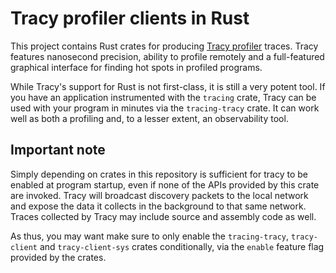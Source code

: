 # Tracy profiler clients in Rust

This project contains Rust crates for producing [Tracy profiler](https://github.com/wolfpld/tracy)
traces. Tracy features nanosecond precision, ability to profile remotely and a full-featured
graphical interface for finding hot spots in profiled programs.

While Tracy's support for Rust is not first-class, it is still a very potent tool. If you have an
application instrumented with the `tracing` crate, Tracy can be used with your program in minutes
via the `tracing-tracy` crate. It can work well as both a profiling and, to a lesser extent,
an observability tool.

## Important note

Simply depending on crates in this repository is sufficient for tracy to be enabled at program
startup, even if none of the APIs provided by this crate are invoked. Tracy will broadcast
discovery packets to the local network and expose the data it collects in the background to that
same network. Traces collected by Tracy may include source and assembly code as well.

As thus, you may want make sure to only enable the `tracing-tracy`, `tracy-client` and
`tracy-client-sys` crates conditionally, via the `enable` feature flag provided by the crates.
